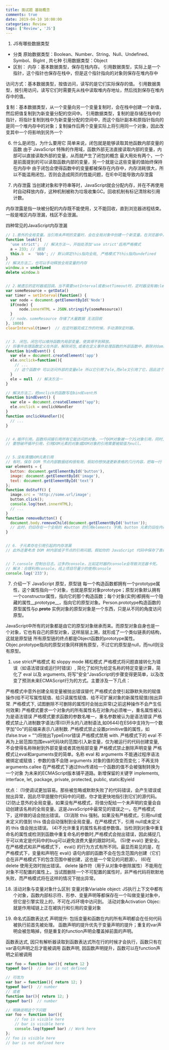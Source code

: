 ```yaml
---
title: 面试题 基础概念
comments: true
date: 2019-04-10 10:00:00
categories: Review
tags: ['Review', 'JS']
---
```


1. JS有哪些数据类型
* 分类
原始数据类型：Boolean、Number、String、Null、Undefined、Symbol、BigInt , 共七种
引用数据类型：Object
* 区别：
内存：基本数据类型，保存在栈内存。 引用数据类型，实际上是一个指针，这个指针也保存在栈中，但是这个指针指向的对象则保存在堆内存中

访问方式：基本数据类型，按值访问，读写的是它们实际保存的值。 引用数据类型，按引用访问，读写它们时需要先从栈中读取堆内存地址，然后找到保存在堆内存中的值。

复制：基本数据类型，从一个变量向另一个变量复制时，会在栈中创建一个新值，然后把值复制到为新变量分配的空间中。 引用数据类型，复制的是存储在栈中的指针，将指针复制到栈中为新变量分配的空间中，而这个指针副本和原指针指向的是同一个堆内存中的对象；复制操作后两个变量实际上将引用同一个对象，因此改变其中一个将影响到另外一个

6. 什么是闭包，为什么要用它
简单来说，闭包就是能够读取其他函数内部变量的函数
由于 JavaScript 特殊的作用域，函数外部无法直接读取内部的变量，内部可以直接读取外部的变量，从而就产生了闭包的概念
最大用处有两个，一个是前面提到的可以读取函数内部的变量，另一个就是让这些变量的值始终保持在内存中
由于闭包会使得函数中的变量都被保存在内存中，内存消耗很大，所以不能滥用闭包，否则会造成网页的性能问题，在IE中可能导致内存泄露

12. 内存泄露
当创建对象和字符串等时，JavaScript就会分配内存，并在不再使用时自动释放内存，这种机制被称为垃圾收集GC。回收机制有标记清除和引用计数。

内存泄露是指一块被分配的内存既不能使用，又不能回收，直到浏览器进程结束。一般是堆区内存泄漏，栈区不会泄漏。

四种常见的JavaScript内存泄漏
```JavaScript
// 1.意外的全局变量。当引用未声明的变量时，会在全局对象中创建一个新变量。在浏览器中，全局对象将是window
function leak(){
  'use strict';  // 解决方法一，开始处添加'use strict'启用严格模式
  a = 233; // 报错
  this.b  =  'bbb'; // 默认绑定this指向全局, 严格模式下this指向undefined
}
// 解决方法二，也可以手动释放全局变量的内存
window.a = undefined
delete window.b 


// 2.被遗忘的定时器或回调。当不需要setInterval或者setTimeout时，定时器没有被clear，定时器的回调函数以及内部依赖的变量都不能被回收，造成内存泄漏。
var someResource = getData()
var timer = setInterval(function() {
  var node = document.getElementById('Node')
  if(node) {
      node.innerHTML = JSON.stringify(someResource))
  }
  // node、someResource 存储了大量数据 无法回收
}, 1000)
clearInterval(timer)  // 在定时器完成工作的时候，手动清除定时器。


// 3. 闭包。闭包可以维持函数内局部变量，使其得不到释放。
// 将事件处理函数定义在外部，解除闭包,或者在定义事件处理函数的外部函数中，删除对dom的引用
function bindEvent() { 
  var ele = document.createElement('app')
  ele.onclick=function(){ 
    // ...
    // 这个函数中 可以访问外部的变量ele 所以它引用了ele,而ele又引用了它，因此这个事件绑定将会造成内存泄露
  } 
  ele = null  // 解决方法一
}

// 解决方法二，把onclick的函数写在bindEvent外
function bindEvent() { 
  var ele = document.createElement("app"); 
  ele.onclick = onclickHandler
} 
function onclickHandler(){ 
  // ...
}


// 4.循环引用。函数将间接引用所有它能访问的对象。一个DOM对象被一个JS对象引用，同时又引用同一个或其它的JS对象。
// 要想破坏循环引用，引用DOM元素的对象或DOM对象的引用需要被赋值为null。


// 5.没有清理DOM元素引用
// 有时，保存 DOM 节点内部数据结构很有用。假如你想快速更新表格的几行内容，把每一行 DOM 存成字典（JSON 键值对）或者数组很有意义。此时，同样的 DOM 元素存在两个引用：一个在 DOM 树中，另一个在字典中。将来你决定删除这些行时，需要把两个引用都清除。
var elements = {
  button: document.getElementById('button'),
  image: document.getElementById('image'),
  text: document.getElementById('text')
};
function doStuff() {
  image.src = 'http://some.url/image';
  button.click();
  console.log(text.innerHTML);
  // ...
}
function removeButton() {
  document.body.removeChild(document.getElementById('button'));
  // 此时，仍旧存在一个全局的 #button 的引用elements 字典。button 元素仍旧在内存中，不能被 GC 回收。
}


// 6. 子元素存在引用引起的内存泄漏
// 此外还要考虑 DOM 树内部或子节点的引用问题。假如你的 JavaScript 代码中保存了表格某一个 <td> 的引用。将来决定删除整个表格的时候，直觉认为 GC 会回收除了已保存的 <td> 以外的其它节点。实际情况并非如此：此 <td> 是表格的子节点，子元素与父元素是引用关系。由于代码保留了 <td> 的引用，导致整个表格仍待在内存中。保存 DOM 元素引用的时候，要小心谨慎。


// 7.console 控制台日志。过多的console，比如定时器的console会导致浏览器卡死。
// 解决：合理利用console，线上项目尽量少的使用console
console.log('233');
```

7. 介绍一下 JavaScript 原型，原型链
每一个构造函数都拥有一个prototype属性，这个属性指向一个对象，也就是原型对象prototype；原型对象默认拥有一个constructor属性，指向它的那个构造函数；每个对象(实例)都拥有一个隐藏的属性__prototype__，指向它的原型对象。Person.prototype构造函数的原型属性与p.__proto__ 实例对象的原型对象是一个东西，只是从不同的角度访问原型。

JavaScript中所有的对象都是由它的原型对象继承而来。而原型对象自身也是一个对象，它也有自己的原型对象，这样层层上溯，就形成了一个类似链表的结构，这就是原型链
所有原型链的终点都是Object函数的prototype属性。Objec.prototype指向的原型对象同样拥有原型，不过它的原型是null，而null则没有原型。


1. use strict严格模式 和 sloppy mode 稀松模式
严格模式将问题直接转化为错误（如语法错误或运行时错误）, 简化了如何为给定名称的特定变量计算，简化了 eval 以及 arguments, 将写"安全“JavaScript的步骤变得更简单，以及改变了预测未来ECMAScript行为的方式。主要涉及一下几点：

严格模式中意外创建全局变量被抛出错误替代
严格模式会使引起静默失败的赋值操作(给不可写属性赋值、给只读属性赋值、给不可扩展对象的新属性赋值)抛出异常. 
严格模式下, 试图删除不可删除的属性时会抛出异常(之前这种操作不会产生任何效果)
严格模式要求一个对象内的所有属性名在对象内必须唯一，重名属性被认为是语法错误
严格模式要求函数的参数名唯一，重名参数被认为是语法错误
严格模式禁止八进制数字语法(零(0)开头的八进制语法,如0644)在ES6中支持为一个数字加"0o"的前缀来表示八进制数.
严格模式禁止设置primitive值的属性，如(false.true = "")将抛出TypeError错误
严格模式禁用 with.
严格模式下的 eval 不再为上层范围(包围eval代码块的范围)引入新变量，仅为被运行的代码创建变量, 不会使得名称映射到外部变量或者其他局部变量
严格模式禁止删除声明变量
严格模式让eval和arguments变的简单。名称 eval 和 arguments 不能通过程序语法被绑定或赋值；
参数的值不会随 arguments 对象的值的改变而变化；不再支持 arguments.callee
在严格模式下通过this传递给一个函数的值不会被强制转换为一个对象
为未来的ECMAScript版本铺平道路。新增保留的关键字 implements, interface, let, package, private, protected, public, static和yield

优点：
(1)使调试更加容易。那些被忽略或默默失败了的代码错误，会产生错误或抛出异常，因此尽早提醒你代码中的问题，你才能更快地指引到它们的源代码。
(2)防止意外的全局变量。如果没有严格模式，将值分配给一个未声明的变量会自动创建该名称的全局变量。这是JavaScript中最常见的错误之一。在严格模式下，这样做的话会抛出错误。
(3)消除 this 强制。如果没有严格模式，引用null或未定义的值到 this 值会自动强制到全局变量。在严格模式下，引用 null或未定义的 this 值会抛出错误。
(4)不允许重复的属性名称或参数值。当检测到对象中重复命名的属性或检测到函数中重复命名的参数时,严格模式会抛出错误，因此捕捉几乎可以肯定是代码中的bug可以避免浪费大量的跟踪时间。
(5)使 eval() 更安全。在严格模式和非严格模式下， eval() 的行为方式有所不同。最显而易见的是，在严格模式下，变量和声明在 eval() 语句内部的函数不会在包含范围内创建（它们会在非严格模式下的包含范围中被创建，这也是一个常见的问题源）。
(6)在 delete 使用无效时抛出错误。 delete 操作符（用于从对象中删除属性）不能用在对象不可配置的属性上。当试图删除一个不可配置的属性时，非严格代码将默默地失败，而严格模式将在这样的情况下抛出异常。


18. 活动对象与变量对象什么区别
变量对象Variable object: JS执行上下文中都有个对象，函数内部标示符、形参、变量声明等都保存在一个叫做变量对象中，但它是引擎实现上的，不可在JS环境中访问到。
活动对象Activation Objec: 就是作用域链上正在被执行和引用的变量对象

21. 命名式函数表达式
声明提升: 包括变量和函数在内的所有声明都会在任何代码被执行前首先被处理。
函数声明的提升优先于变量声明的提升；重复的var声明会被忽略掉，但是重复的function声明会覆盖掉前面的声明。

函数表达式, 因只有解析器读取到函数表达式所在行的时候才会执行，函数只有在var语句声明之后才能被调用
函数声明, 因函数声明提升，函数可以在function声明之前被调用
```JavaScript
var foo = function bar(){ return 12 }
typeof bar()  //  bar is not defined

// 可改为
var bar = function(){ return 12; }
typeof bar()  // number
// 或者
function bar(){ return 12; }
typeof bar()  // number

// 明确说明这个下问题
var foo = function bar(){ 
    // foo is visible here 
    // bar is visible here
    console.log(typeof bar) // Work here
};
// foo is visible here
// bar is not defined here
```